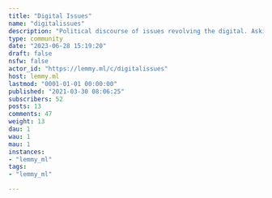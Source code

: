 ```yaml
---
title: "Digital Issues" 
name: "digitalissues"
description: "Political discourse of issues revolving the digital. Asking big and small questions. What should the internet be? Is this software beneficial for the user? "
type: community
date: "2023-06-28 15:19:20"
draft: false
nsfw: false
actor_id: "https://lemmy.ml/c/digitalissues"
host: lemmy.ml
lastmod: "0001-01-01 00:00:00"
published: "2021-03-30 08:06:25"
subscribers: 52
posts: 13
comments: 47
weight: 13
dau: 1
wau: 1
mau: 1
instances:
- "lemmy_ml"
tags: 
- "lemmy_ml"

---
```

